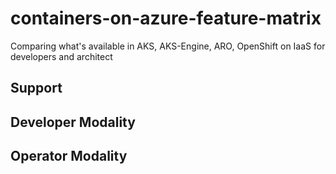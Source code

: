 # containers-on-azure-feature-matrix
Comparing what's available in AKS, AKS-Engine, ARO, OpenShift on IaaS for developers and architect

## Support
## Developer Modality
## Operator Modality
